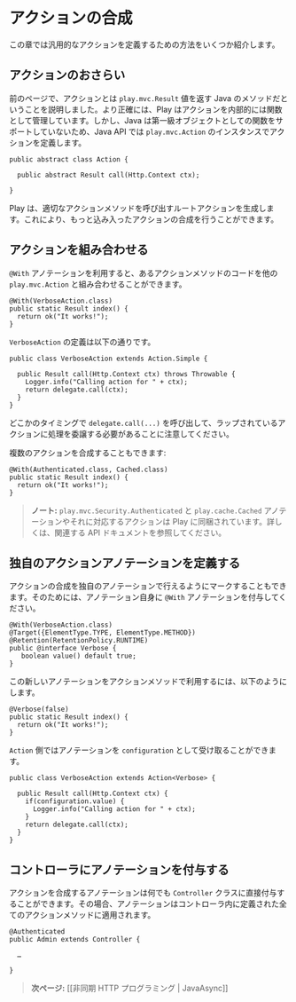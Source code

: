 <!-- translated -->
<!--
# Action composition
-->
# アクションの合成

<!--
This chapter introduces several ways to define generic action functionality.
-->
この章では汎用的なアクションを定義するための方法をいくつか紹介します。

<!--
## Reminder about actions
-->
## アクションのおさらい
  
<!--
Previously, we said that an action is a Java method that returns a `play.mvc.Result` value. Actually, Play manages internally actions as functions. Because Java doesn't support first class functions, an action provided by the Java API is an instance of `play.mvc.Action`:
-->
前のページで、アクションとは `play.mvc.Result` 値を返す Java のメソッドだということを説明しました。より正確には、Play はアクションを内部的には関数として管理しています。しかし、Java は第一級オブジェクトとしての関数をサポートしていないため、Java API では `play.mvc.Action` のインスタンスでアクションを定義します。

```
public abstract class Action {
    
  public abstract Result call(Http.Context ctx);    
    
}
```

<!--
Play builds a root action for you that just calls the proper action method. This allows for more complicated action composition.
-->
Play は、適切なアクションメソッドを呼び出すルートアクションを生成します。これにより、もっと込み入ったアクションの合成を行うことができます。

<!--
## Composing actions
-->
## アクションを組み合わせる

<!--
You can compose the code provided by the action method with another `play.mvc.Action`, using the `@With` annotation:
-->
`@With` アノテーションを利用すると、あるアクションメソッドのコードを他の `play.mvc.Action` と組み合わせることができます。

```
@With(VerboseAction.class)
public static Result index() {
  return ok("It works!");
}
```

<!--
Here is the definition of the `VerboseAction`:
-->
`VerboseAction` の定義は以下の通りです。

```
public class VerboseAction extends Action.Simple {

  public Result call(Http.Context ctx) throws Throwable {
    Logger.info("Calling action for " + ctx);
    return delegate.call(ctx);
  }
}
```

<!--
At one point you need to delegate to the wrapped action using `delegate.call(...)`.
-->
どこかのタイミングで `delegate.call(...)` を呼び出して、ラップされているアクションに処理を委譲する必要があることに注意してください。

<!--
You also mix with several actions:
-->
複数のアクションを合成することもできます:

```
@With(Authenticated.class, Cached.class)
public static Result index() {
  return ok("It works!");
}
```

<!--
> **Note:**  ```play.mvc.Security.Authenticated``` and ```play.cache.Cached``` annotations and the corresponding predefined Actions are shipped with Play. See the relevant API documentation for more information.
-->
> **ノート:** ```play.mvc.Security.Authenticated``` と ```play.cache.Cached``` アノテーションやそれに対応するアクションは Play に同梱されています。詳しくは、関連する API ドキュメントを参照してください。

<!--
## Defining custom action annotations
-->
## 独自のアクションアノテーションを定義する

<!--
You can also mark action composition with your own annotation, which must itself be annotated using `@With`:
-->
アクションの合成を独自のアノテーションで行えるようにマークすることもできます。そのためには、アノテーション自身に `@With` アノテーションを付与してください。

```
@With(VerboseAction.class)
@Target({ElementType.TYPE, ElementType.METHOD})
@Retention(RetentionPolicy.RUNTIME)
public @interface Verbose {
   boolean value() default true;
}
```

<!--
You can then use your new annotation with an action method:
-->
この新しいアノテーションをアクションメソッドで利用するには、以下のようにします。

```
@Verbose(false)
public static Result index() {
  return ok("It works!");
}
```

<!--
Your `Action` definition retrieves the annotation as configuration:
-->
`Action` 側ではアノテーションを `configuration` として受け取ることができます。

```
public class VerboseAction extends Action<Verbose> {

  public Result call(Http.Context ctx) {
    if(configuration.value) {
      Logger.info("Calling action for " + ctx);  
    }
    return delegate.call(ctx);
  }
}
```

<!--
## Annotating controllers
-->
## コントローラにアノテーションを付与する

<!--
You can also put any action composition annotation directly on the `Controller` class. In this case it will be applied to all action methods defined by this controller.
-->
アクションを合成するアノテーションは何でも `Controller` クラスに直接付与することができます。その場合、アノテーションはコントローラ内に定義された全てのアクションメソッドに適用されます。

```
@Authenticated
public Admin extends Controller {
    
  …
    
}
```

<!--
> **Next:** [[Asynchronous HTTP programming | JavaAsync]]
-->
> **次ページ:** [[非同期 HTTP プログラミング | JavaAsync]]